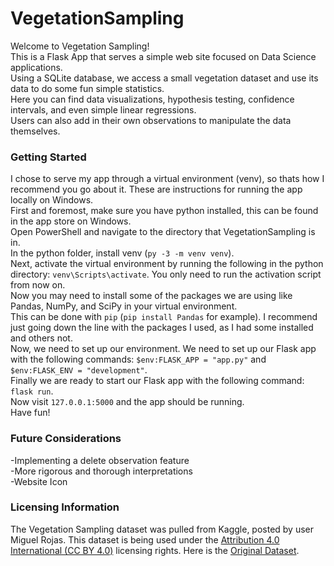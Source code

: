 # VegetationSampling

Welcome to Vegetation Sampling!   
This is a Flask App that serves a simple web site focused on Data Science applications.  
Using a SQLite database, we access a small vegetation dataset and use its data to do some fun simple statistics.  
Here you can find data visualizations, hypothesis testing, confidence intervals, and even simple linear regressions.  
Users can also add in their own observations to manipulate the data themselves.  

### Getting Started  

I chose to serve my app through a virtual environment (venv), so thats how I recommend you go about it. These are instructions for running the app locally on Windows.  
First and foremost, make sure you have python installed, this can be found in the app store on Windows.  
Open PowerShell and navigate to the directory that VegetationSampling is in.  
In the python folder, install venv (`py -3 -m venv venv`).  
Next, activate the virtual environment by running the following in the python directory: `venv\Scripts\activate`. You only need to run the activation script from now on.   
Now you may need to install some of the packages we are using like Pandas, NumPy, and SciPy in your virtual environment.  
This can be done with `pip` (`pip install Pandas` for example). I recommend just going down the line with the packages I used, as I had some installed and others not.  
Now, we need to set up our environment. We need to set up our Flask app with the following commands: `$env:FLASK_APP = "app.py"` and `$env:FLASK_ENV = "development"`.  
Finally we are ready to start our Flask app with the following command: `flask run`.  
Now visit `127.0.0.1:5000` and the app should be running.  
Have fun!  

### Future Considerations  

-Implementing a delete observation feature  
-More rigorous and thorough interpretations  
-Website Icon  

### Licensing Information  
The Vegetation Sampling dataset was pulled from Kaggle, posted by user Miguel Rojas. This dataset is being used under the [Attribution 4.0 International (CC BY 4.0)](https://creativecommons.org/licenses/by/4.0/) licensing rights. Here is the [Original Dataset](https://www.kaggle.com/datasets/itsmiguelrojas/humid-forest-sampling/).  
